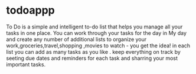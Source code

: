 # todoappp
To Do is a simple and intelligent to-do list that helps you manage all your tasks in one place.
You can work through your tasks for the day in My day and create any number of additional lists to organize your work,groceries,travel,shopping ,movies to watch - you get the idea!
in each list you can add as  many tasks as you like .
keep everything on track by seeting due dates and reminders for each task and sharring your most important tasks.
